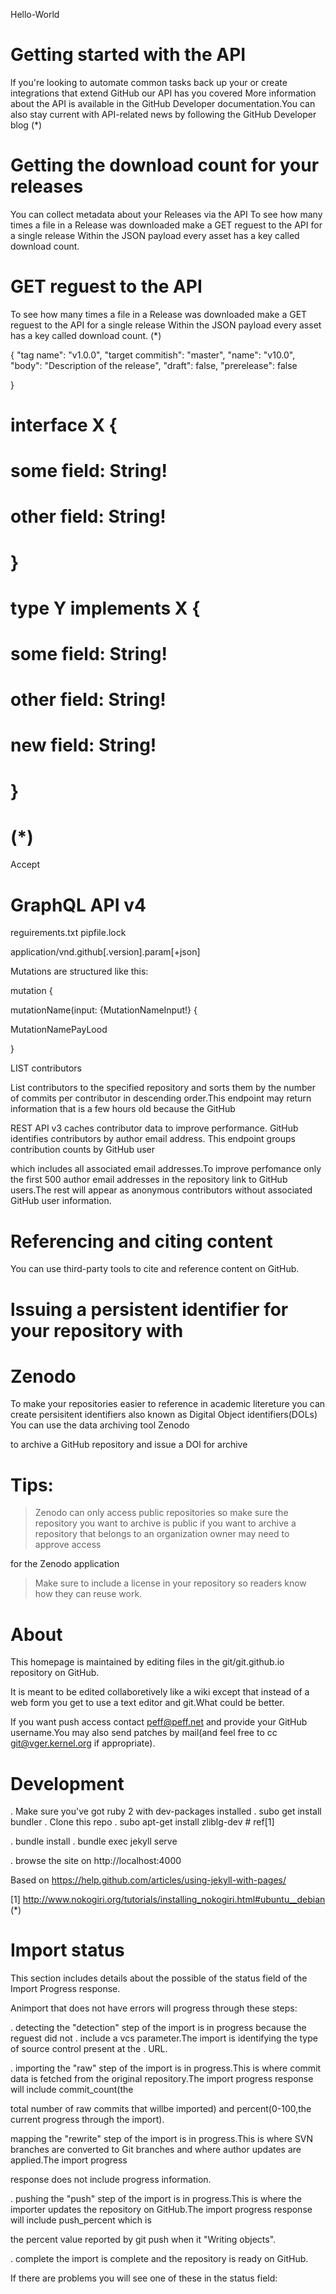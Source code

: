 Hello-World
# Getting started with the API
lf you're looking to automate common tasks back up your or create integrations that
extend GitHub our API has you covered
More information about the API is available in the GitHub Developer documentation.You
can also stay current with API-related news by following the GitHub Developer blog
(*)


# Getting the download count for your releases
You can collect metadata about your Releases via the API
To see how many times a file in a Release was downloaded make a GET reguest to the API
for a single release Within the JSON payload every asset has a key
called download count.

# GET reguest to the API

To see how many times a file in a Release was downloaded make a GET reguest to the API
for a single release Within the JSON payload every asset has a key called download count.
(*)

{
"tag name": "v1.0.0",
"target commitish": "master",
"name": "v10.0",
"body": "Description of the release",
"draft": false,
"prerelease": false

}


# interface X {
#   some field: String!
#   other field: String!
# }

# type Y implements X {
#   some field: String!
#   other field: String!
#   new field: String!
# }
# (*)

Accept
# GraphQL API v4

reguirements.txt
pipfile.lock

application/vnd.github[.version].param[+json]

Mutations are structured like this:

mutation {


mutationName(input: {MutationNameInput!} {


MutationNamePayLood


}

LIST contributors

List contributors to the specified repository and sorts them by the number of commits per contributor
in descending order.This endpoint may return information that is a few hours old because the GitHub

REST API v3 caches contributor data to improve performance.
GitHub identifies contributors by author email address. This endpoint groups contribution counts by GitHub user

which includes all associated email addresses.To improve perfomance only the first 500 author email addresses in
the repository link to GitHub users.The rest will appear as anonymous contributors without associated GitHub user information.

# Referencing and citing content
You can use third-party tools to cite and reference content on GitHub.

# lssuing a persistent identifier for your repository with
# Zenodo

To make your repositories easier to reference in academic litereture you can create persisitent
identifiers also known as Digital Object identifiers(DOLs) You can use the data archiving tool Zenodo

to archive a GitHub repository and issue a DOl for archive
# Tips:

>Zenodo can only access public repositories so make sure the repository you want to archive is public
>if you want to archive a repository that belongs to an organization owner may need to approve access

for the Zenodo application
>Make sure to include a license in your repository so readers know how they can reuse work.

# About

This homepage is maintained by editing files in the git/git.github.io repository on
GitHub.

It is meant to be edited collaboretively like a wiki except that instead of a web form you
get to use a text editor and git.What could be better.

If you want push access contact peff@peff.net and provide your GitHub username.You
may also send patches by mail(and feel free to cc git@vger.kernel.org if appropriate).

# Development

   . Make sure you've got ruby 2 with dev-packages installed
   . subo get install bundler
   . Clone this repo
   . subo apt-get install zliblg-dev # ref[1]
   
   
   . bundle install
   . bundle exec jekyll serve
   
   . browse the site on http://localhost:4000
   
 Based on https://help.github.com/articles/using-jekyll-with-pages/
 
 [1] http://www.nokogiri.org/tutorials/installing_nokogiri.html#ubuntu__debian
 (*)
 
 # Import status
 
 This section includes details about the possible of the status field of the Import Progress
 response.
 
 Animport that does not have errors will progress through these steps:
 
   . detecting the "detection" step of the import is in progress because the reguest did not
   . include a vcs parameter.The import is identifying the type of source control present at the
   . URL.
   
   . importing the "raw" step of the import is in progress.This is where commit data is fetched
   from the original repository.The import progress response will include commit_count(the
   
   total number of raw commits that willbe imported) and percent(0-100,the current
   progress through the import).
   
   mapping the "rewrite" step of the import is in progress.This is where SVN branches are
   converted to Git branches and where author updates are applied.The import progress
   
   response does not include progress information.
   
   . pushing the "push" step of the import is in progress.This is where the importer updates
   the repository on GitHub.The import progress response will include push_percent which is
   
   the percent value reported by git push when it "Writing objects".
   
   . complete the import is complete and the repository is ready on GitHub.
   
   If there are problems you will see one of these in the status field:
   


